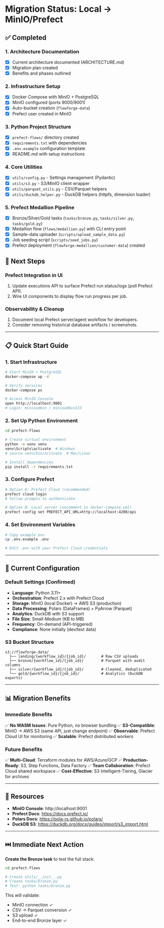 # Migration Status: Local → MinIO/Prefect

## ✅ Completed

### 1. Architecture Documentation
- [x] Current architecture documented (ARCHITECTURE.md)
- [x] Migration plan created
- [x] Benefits and phases outlined

### 2. Infrastructure Setup
- [x] Docker Compose with MinIO + PostgreSQL
- [x] MinIO configured (ports 9000/9001)
- [x] Auto-bucket creation (`flowforge-data`)
- [x] Prefect user created in MinIO

### 3. Python Project Structure
- [x] `prefect-flows/` directory created
- [x] `requirements.txt` with dependencies
- [x] `.env.example` configuration template
- [x] README.md with setup instructions

### 4. Core Utilities
- [x] `utils/config.py` - Settings management (Pydantic)
- [x] `utils/s3.py` - S3/MinIO client wrapper
- [x] `utils/parquet_utils.py` - CSV/Parquet helpers
- [x] `utils/duckdb_helper.py` - DuckDB helpers (httpfs, dimension loader)

### 5. Prefect Medallion Pipeline
- [x] Bronze/Silver/Gold tasks (`tasks/bronze.py`, `tasks/silver.py`, `tasks/gold.py`)
- [x] Medallion flow (`flows/medallion.py`) with CLI entry point
- [x] Sample-data uploader (`scripts/upload_sample_data.py`)
- [x] Job seeding script (`scripts/seed_jobs.py`)
- [x] Prefect deployment (`flowforge-medallion/customer-data`) created

## 🚧 Next Steps

### Prefect Integration in UI
1. Update executions API to surface Prefect run status/logs (poll Prefect API).
2. Wire UI components to display flow run progress per job.

### Observability & Cleanup
1. Document local Prefect server/agent workflow for developers.
2. Consider removing historical database artifacts / screenshots.

---

## 📋 Quick Start Guide

### 1. Start Infrastructure
```bash
# Start MinIO + PostgreSQL
docker-compose up -d

# Verify services
docker-compose ps

# Access MinIO Console
open http://localhost:9001
# Login: minioadmin / minioadmin123
```

### 2. Set Up Python Environment
```bash
cd prefect-flows

# Create virtual environment
python -m venv venv
venv\Scripts\activate  # Windows
# source venv/bin/activate  # Mac/Linux

# Install dependencies
pip install -r requirements.txt
```

### 3. Configure Prefect
```bash
# Option A: Prefect Cloud (recommended)
prefect cloud login
# Follow prompts to authenticate

# Option B: Local server (uncomment in docker-compose.yml)
prefect config set PREFECT_API_URL=http://localhost:4200/api
```

### 4. Set Environment Variables
```bash
# Copy example env
cp .env.example .env

# Edit .env with your Prefect Cloud credentials
```

---

## 🎯 Current Configuration

### Default Settings (Confirmed)
- **Language**: Python 3.11+
- **Orchestration**: Prefect 2.x with Prefect Cloud
- **Storage**: MinIO (local Docker) → AWS S3 (production)
- **Data Processing**: Polars (DataFrames) + PyArrow (Parquet)
- **Analytics**: DuckDB with S3 support
- **File Size**: Small-Medium (KB to MB)
- **Frequency**: On-demand (API-triggered)
- **Compliance**: None initially (dev/test data)

### S3 Bucket Structure
```
s3://flowforge-data/
  ├── landing/{workflow_id}/{job_id}/       # Raw CSV uploads
  ├── bronze/{workflow_id}/{job_id}/        # Parquet with audit columns
  ├── silver/{workflow_id}/{job_id}/        # Cleaned, deduplicated
  └── gold/{workflow_id}/{job_id}/          # Analytics (DuckDB exports)
```

---

## 📊 Migration Benefits

### Immediate Benefits
✅ **No WASM Issues**: Pure Python, no browser bundling
✅ **S3-Compatible**: MinIO → AWS S3 (same API, just change endpoint)
✅ **Observable**: Prefect Cloud UI for monitoring
✅ **Scalable**: Prefect distributed workers

### Future Benefits
✅ **Multi-Cloud**: Terraform modules for AWS/Azure/GCP
✅ **Production-Ready**: S3, Step Functions, Data Factory
✅ **Team Collaboration**: Prefect Cloud shared workspace
✅ **Cost-Effective**: S3 Intelligent-Tiering, Glacier for archives

---

## 🔗 Resources

- **MinIO Console**: http://localhost:9001
- **Prefect Docs**: https://docs.prefect.io/
- **Polars Docs**: https://pola-rs.github.io/polars/
- **DuckDB S3**: https://duckdb.org/docs/guides/import/s3_import.html

---

## ⏭️ Immediate Next Action

**Create the Bronze task** to test the full stack:

```bash
cd prefect-flows

# Create utils/__init__.py
# Create tasks/bronze.py
# Test: python tasks/bronze.py
```

This will validate:
- MinIO connection ✓
- CSV → Parquet conversion ✓
- S3 upload ✓
- End-to-end Bronze layer ✓

